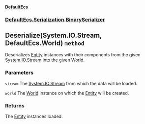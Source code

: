 #### [DefaultEcs](./DefaultEcs.md 'DefaultEcs')
### [DefaultEcs.Serialization](./DefaultEcs.md#DefaultEcs-Serialization 'DefaultEcs.Serialization').[BinarySerializer](./DefaultEcs-Serialization-BinarySerializer.md 'DefaultEcs.Serialization.BinarySerializer')
## Deserialize(System.IO.Stream, DefaultEcs.World) `method`
Deserializes [Entity](./DefaultEcs-Entity.md 'DefaultEcs.Entity') instances with their components from the given [System.IO.Stream](https://docs.microsoft.com/en-us/dotnet/api/System.IO.Stream 'System.IO.Stream') into the given [World](./DefaultEcs-World.md 'DefaultEcs.World').
### Parameters

<a name='DefaultEcs-Serialization-BinarySerializer-Deserialize(System-IO-Stream-_DefaultEcs-World)-stream'></a>
`stream`
The [System.IO.Stream](https://docs.microsoft.com/en-us/dotnet/api/System.IO.Stream 'System.IO.Stream') from which the data will be loaded.

<a name='DefaultEcs-Serialization-BinarySerializer-Deserialize(System-IO-Stream-_DefaultEcs-World)-world'></a>
`world`
The [World](./DefaultEcs-World.md 'DefaultEcs.World') instance on which the [Entity](./DefaultEcs-Entity.md 'DefaultEcs.Entity') will be created.
### Returns
The [Entity](./DefaultEcs-Entity.md 'DefaultEcs.Entity') instances loaded.
